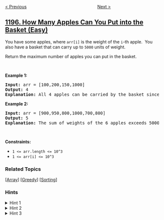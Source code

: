 <!--|This file generated by command(leetcode description); DO NOT EDIT.    |-->
<!--+----------------------------------------------------------------------+-->
<!--|@author    awesee <openset.wang@gmail.com>                           |-->
<!--|@link      https://github.com/awesee                                 |-->
<!--|@home      https://github.com/awesee/leetcode                        |-->
<!--+----------------------------------------------------------------------+-->

[< Previous](../fizz-buzz-multithreaded "Fizz Buzz Multithreaded")
　　　　　　　　　　　　　　　　
[Next >](../minimum-knight-moves "Minimum Knight Moves")

## [1196. How Many Apples Can You Put into the Basket (Easy)](https://leetcode.com/problems/how-many-apples-can-you-put-into-the-basket "最多可以买到的苹果数量")

<p>You have some apples, where <code>arr[i]</code> is the weight of the <code>i</code>-th apple.&nbsp; You also have a basket that can carry up to <code>5000</code> units of weight.</p>

<p>Return the maximum number of apples you can put in the basket.</p>

<p>&nbsp;</p>
<p><strong>Example 1:</strong></p>

<pre>
<strong>Input:</strong> arr = [100,200,150,1000]
<strong>Output:</strong> 4
<strong>Explanation: </strong>All 4 apples can be carried by the basket since their sum of weights is 1450.
</pre>

<p><strong>Example 2:</strong></p>

<pre>
<strong>Input:</strong> arr = [900,950,800,1000,700,800]
<strong>Output:</strong> 5
<strong>Explanation: </strong>The sum of weights of the 6 apples exceeds 5000 so we choose any 5 of them.
</pre>

<p>&nbsp;</p>
<p><strong>Constraints:</strong></p>

<ul>
	<li><code>1 &lt;= arr.length &lt;= 10^3</code></li>
	<li><code>1 &lt;= arr[i] &lt;= 10^3</code></li>
</ul>

### Related Topics
  [[Array](../../tag/array/README.md)]
  [[Greedy](../../tag/greedy/README.md)]
  [[Sorting](../../tag/sorting/README.md)]

### Hints
<details>
<summary>Hint 1</summary>
What if you think in a greedy approach?
</details>

<details>
<summary>Hint 2</summary>
The best apple to take in one step is the one with the smallest weight.
</details>

<details>
<summary>Hint 3</summary>
Sort the array and take apples with smaller weight first.
</details>

